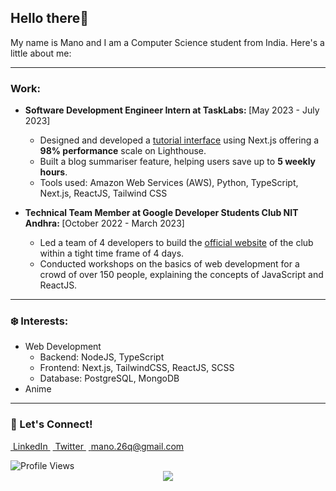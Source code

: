 ## Hello there👋

My name is Mano and I am a Computer Science student from India. Here's a little about me:

---

### Work:

- <strong>Software Development Engineer Intern at TaskLabs: </strong> [May 2023 - July 2023]
  - Designed and developed a <a href="https://quicktask.app/" target="_blank">tutorial interface</a> using Next.js offering a <strong>98% performance</strong> scale on Lighthouse.
  - Built a blog summariser feature, helping users save up to <strong>5 weekly hours</strong>.
  - Tools used: Amazon Web Services (AWS), Python, TypeScript, Next.js, ReactJS, Tailwind CSS

- <strong>Technical Team Member at Google Developer Students Club NIT Andhra: </strong>[October 2022 - March 2023]
  - Led a team of 4 developers to build the <a href="https://gdsc-nitandhra.vercel.app/" target="_blank">official website</a> of the club within a tight time frame of 4 days.
  - Conducted workshops on the basics of web development for a crowd of over 150 people, explaining the concepts of JavaScript and ReactJS.
    
---

### ❄️ Interests: 

- Web Development
  - Backend: NodeJS, TypeScript
  - Frontend: Next.js, TailwindCSS, ReactJS, SCSS
  - Database: PostgreSQL, MongoDB
- Anime

---

### 📧 Let's Connect!

<a href="https://www.linkedin.com/in/wmano/" rel=noreferrer target="_blank">&nbsp;LinkedIn&nbsp;</a>
<a href="https://twitter.com/mano__08" rel=noreferrer target="_blank">&nbsp;Twitter&nbsp;</a>
<a href="mailto:mano.26q@gmail.com" rel=noreferrer target="_blank">&nbsp;mano.26q@gmail.com&nbsp;</a>


<!-- <a href="https://www.buymeacoffee.com/mano26" rel=noreferrer target="_blank">buy me a coffee</a> -->

<img alt="Profile Views" src="https://komarev.com/ghpvc/?username=Mano-08&color=brightgreen&label=Profile+Views" />
<div align="center">
  <a href="https://holopin.io/mano26"><img src="https://holopin.me/@mano26" /></a>
</div>

